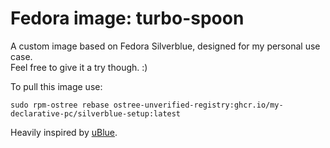 # Fedora image: turbo-spoon
A custom image based on Fedora Silverblue, designed for my personal use case. \
Feel free to give it a try though. :)
 
To pull this image use:
 
`sudo rpm-ostree rebase ostree-unverified-registry:ghcr.io/my-declarative-pc/silverblue-setup:latest`
 
Heavily inspired by [uBlue](https://github.com/ublue-os/base).
